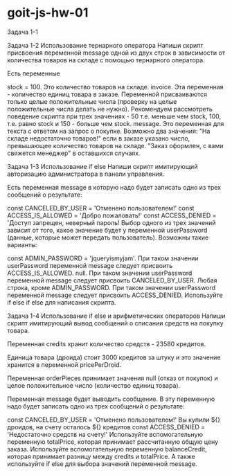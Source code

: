 # goit-js-hw-01
 Задача 1-1



Задача 1-2
Использование тернарного оператора
Напиши скрипт присвоения переменной message одной из двух строк в зависимости от количества товаров на складе с помощью тернарного оператора.

Есть переменные

stock = 100. Это количество товаров на складе.
invoice. Эта переменная - количество единиц товара в заказе. Переменной присваиваются только целые положительные числа (проверку на целые положительные числа делать не нужно). Рекомендуем рассмотреть поведение скрипта при трех значениях - 50 т.е. меньше чем stock, 100, т.е. равно stock и 150 - больше чем stock.
message. Это переменная для текста с ответом на запрос о покупке. Возможно два значения:
"На складе недостаточно товаров!" если в заказе указано число, превышающее количество товаров на складе.
"Заказ оформлен, с вами свяжется менеджер" в оставшихся случаях.

Задача 1-3
Использование if else
Напиши скрипт имитирующий авторизацию администратора в панели управления.

Есть переменная message в которую надо будет записать одно из трех сообщений о результате:

const CANCELED_BY_USER = 'Отменено пользователем!'
const ACCESS_IS_ALLOWED = 'Добро пожаловать!'
const ACCESS_DENIED = 'Доступ запрещен, неверный пароль!
Выбор одного из трех значений зависит от того, какое значение будет у переменной userPassword (данные, которые может передать пользователь). Возможны такие варианты:

const ADMIN_PASSWORD = 'jqueryismyjam'. При таком значении userPassword переменной message следует присвоить ACCESS_IS_ALLOWED.
null. При таком значении userPassword переменной message следует присвоить CANCELED_BY_USER.
Любая строка, кроме ADMIN_PASSWORD. При таком значении userPassword переменной message следует присвоить ACCESS_DENIED.
Используйте if else if else для написания скрипта.

Задача 1-4
Использование if else и арифметических операторов
Напиши скрипт имитирующий вывод сообщений о списании средств на покупку товара.

Переменная credits хранит количество средств - 23580 кредитов.

Единица товара (дроида) стоит 3000 кредитов за штуку и это значение хранится в переменной pricePerDroid.

Переменная orderPieces принимает значения null (отказ от покупок) и целое положительное число (количество единиц товара).

Переменная message будет выводить сообщение. В эту переменную надо будет записать одно из трех сообщений о результате:

const CANCELED_BY_USER = 'Отменено пользователем!'
Вы купили ${} дроидов, на счету осталось ${} кредитов
const ACCESS_DENIED = 'Недостаточно средств на счету!'
Используйте вспомогательную переменную totalPrice, которая принимает рассчитанную общую цену заказа.
Используйте вспомогательную переменную balanceCredit, которая принимает разницу между credits и totalPrice.
А также используйте if else для выбора значений переменной message.
